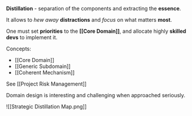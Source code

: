**Distillation** - separation of the components and extracting the **essence**. 

It allows to *hew away* **distractions** 
and *focus* on what matters **most**.

One must set **priorities** to the **[[Core Domain]]**, 
and allocate highly **skilled devs** to implement it.

Concepts:
- [[Core Domain]]
- [[Generic Subdomain]]
- [[Coherent Mechanism]]

See [[Project Risk Management]]

Domain design is interesting and challenging when approached seriously.

![[Strategic Distillation Map.png]]

